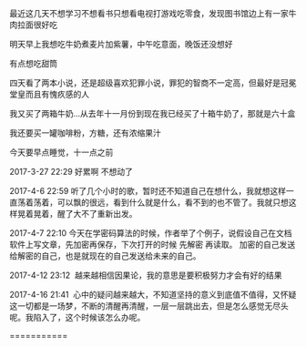 最近这几天不想学习不想看书只想看电视打游戏吃零食，发现图书馆边上有一家牛肉拉面很好吃

明天早上我想吃牛奶煮麦片加紫薯，中午吃意面，晚饭还没想好

有点想吃甜筒

四天看了两本小说，还是超级喜欢犯罪小说，罪犯的智商不一定高，但最好是冠冕堂皇而且有愧疚感的人

我又买了两箱牛奶...从去年十一月份到现在我已经买了十箱牛奶了，那就是六十盒

我还要买一罐咖啡粉，方糖，还有浓缩果汁

今天要早点睡觉，十一点之前

2017-3-27 22:29 好累啊 不想动了

2017-4-6  22:59 听了几个小时的歌，暂时还不知道自己在想什么，我就想这样一直荡着荡着，可以飘的很远，看到什么就是什么，看不到的也不管了。我就只想这样晃着晃着，醒了大不了重新出发。

2017-4-7  22:10 今天在学密码算法的时候，作者举了个例子，说假设自己在文档软件上写文章，先加密再保存，下次打开的时候 先解密 再读取。 加密的自己发送给解密的自己，也是就现在的自己发送给未来的自己。


2017-4-12 23:12  越来越相信因果论，我的意思是要积极努力才会有好的结果


2017-4-16 21:41  心中的疑问越来越大，不知道坚持的意义到底值不值得，又怀疑这一切都是一场梦，不断的清醒再清醒，一层一层跳出去，但是怎么感觉无尽头呢。我陷入了，这个时候该怎么办呢。


===========
